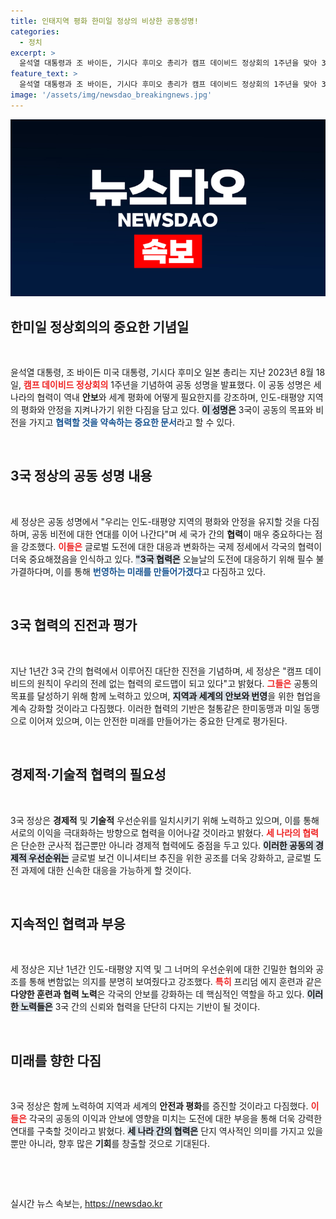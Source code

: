 ```yaml
---
title: 인태지역 평화 한미일 정상의 비상한 공동성명!
categories:
  - 정치
excerpt: >
  윤석열 대통령과 조 바이든, 기시다 후미오 총리가 캠프 데이비드 정상회의 1주년을 맞아 3국 협력을 강조하며 공동 성명을 발표했습니다. 인도-태평양 지역의 평화와 안보를 위한 의지를 재확인한 이들은 역내 도전에 공동 대응할 것을 다짐했습니다.
feature_text: >
  윤석열 대통령과 조 바이든, 기시다 후미오 총리가 캠프 데이비드 정상회의 1주년을 맞아 3국 협력을 강조하며 공동 성명을 발표했습니다. 인도-태평양 지역의 평화와 안보를 위한 의지를 재확인한 이들은 역내 도전에 공동 대응할 것을 다짐했습니다.
image: '/assets/img/newsdao_breakingnews.jpg'
---
```


<p><img src="/assets/img/newsdao_breakingnews.jpg" alt="koreaapp 속보" /></p>

<h2 data-ke-size="size26">한미일 정상회의의 중요한 기념일</h2>

<p data-ke-size="size16">&nbsp;</p>

<p data-ke-size="size16">윤석열 대통령, 조 바이든 미국 대통령, 기시다 후미오 일본 총리는 지난 2023년 8월 18일, <b><span style="color: #ee2323;">캠프 데이비드 정상회의</span></b> 1주년을 기념하여 공동 성명을 발표했다. 이 공동 성명은 세 나라의 협력이 역내 <b>안보</b>와 세계 평화에 어떻게 필요한지를 강조하며, 인도-태평양 지역의 평화와 안정을 지켜나가기 위한 다짐을 담고 있다. <b><span style="background-color: #21538527;">이 성명은</span></b> 3국이 공동의 목표와 비전을 가지고 <b><span style="color: #1a5490;">협력할 것을 약속하는 중요한 문서</span></b>라고 할 수 있다.</p>

<p data-ke-size="size16">&nbsp;</p>

<h2 data-ke-size="size26">3국 정상의 공동 성명 내용</h2>

<p data-ke-size="size16">&nbsp;</p>

<p data-ke-size="size16">세 정상은 공동 성명에서 "우리는 인도-태평양 지역의 평화와 안정을 유지할 것을 다짐하며, 공동 비전에 대한 연대를 이어 나간다"며 세 국가 간의 <b>협력</b>이 매우 중요하다는 점을 강조했다. <b><span style="color: #ee2323;">이들은</span></b> 글로벌 도전에 대한 대응과 변화하는 국제 정세에서 각국의 협력이 더욱 중요해졌음을 인식하고 있다. <b><span style="background-color: #21538527;">"3국 협력은</span></b> 오늘날의 도전에 대응하기 위해 필수 불가결하다며, 이를 통해 <b><span style="color: #1a5490;">번영하는 미래를 만들어가겠다</span></b>고 다짐하고 있다.</p>

<p data-ke-size="size16">&nbsp;</p>

<h2 data-ke-size="size26">3국 협력의 진전과 평가</h2>

<p data-ke-size="size16">&nbsp;</p>

<p data-ke-size="size16">지난 1년간 3국 간의 협력에서 이루어진 대단한 진전을 기념하며, 세 정상은 "캠프 데이비드의 원칙이 우리의 전례 없는 협력의 로드맵이 되고 있다"고 밝혔다. <b><span style="color: #ee2323;">그들은</span></b> 공통의 목표를 달성하기 위해 함께 노력하고 있으며, <b><span style="background-color: #21538527;">지역과 세계의 안보와 번영</span></b>을 위한 협업을 계속 강화할 것이라고 다짐했다. 이러한 협력의 기반은 철통같은 한미동맹과 미일 동맹으로 이어져 있으며, 이는 안전한 미래를 만들어가는 중요한 단계로 평가된다.</p>

<p data-ke-size="size16">&nbsp;</p>

<h2 data-ke-size="size26">경제적·기술적 협력의 필요성</h2>

<p data-ke-size="size16">&nbsp;</p>

<p data-ke-size="size16">3국 정상은 <b>경제적</b> 및 <b>기술적</b> 우선순위를 일치시키기 위해 노력하고 있으며, 이를 통해 서로의 이익을 극대화하는 방향으로 협력을 이어나갈 것이라고 밝혔다. <b><span style="color: #ee2323;">세 나라의 협력</span></b>은 단순한 군사적 접근뿐만 아니라 경제적 협력에도 중점을 두고 있다. <b><span style="background-color: #21538527;">이러한 공동의 경제적 우선순위는</span></b> 글로벌 보건 이니셔티브 추진을 위한 공조를 더욱 강화하고, 글로벌 도전 과제에 대한 신속한 대응을 가능하게 할 것이다.</p>

<p data-ke-size="size16">&nbsp;</p>

<h2 data-ke-size="size26">지속적인 협력과 부응</h2>

<p data-ke-size="size16">&nbsp;</p>

<p data-ke-size="size16">세 정상은 지난 1년간 인도-태평양 지역 및 그 너머의 우선순위에 대한 긴밀한 협의와 공조를 통해 변함없는 의지를 분명히 보여줬다고 강조했다. <b><span style="color: #ee2323;">특히</span></b> 프리덤 에지 훈련과 같은 <b>다양한 훈련과 협력 노력</b>은 각국의 안보를 강화하는 데 핵심적인 역할을 하고 있다. <b><span style="background-color: #21538527;">이러한 노력들은</span></b> 3국 간의 신뢰와 협력을 단단히 다지는 기반이 될 것이다.</p>

<p data-ke-size="size16">&nbsp;</p>

<h2 data-ke-size="size26">미래를 향한 다짐</h2>

<p data-ke-size="size16">&nbsp;</p>

<p data-ke-size="size16">3국 정상은 함께 노력하여 지역과 세계의 <b>안전과 평화</b>를 증진할 것이라고 다짐했다. <b><span style="color: #ee2323;">이들은</span></b> 각국의 공동의 이익과 안보에 영향을 미치는 도전에 대한 부응을 통해 더욱 강력한 연대를 구축할 것이라고 밝혔다. <b><span style="background-color: #21538527;">세 나라 간의 협력은</span></b> 단지 역사적인 의미를 가지고 있을 뿐만 아니라, 향후 많은 <b>기회</b>를 창출할 것으로 기대된다.</p>

<p data-ke-size="size16">&nbsp;</p>

<p data-ke-size="size16">&nbsp;</p>
실시간 뉴스 속보는, <a href="https://newsdao.kr" rel="dofollow">https://newsdao.kr</a>


